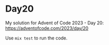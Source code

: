 # Day20

My solution for Advent of Code 2023 - Day 20: https://adventofcode.com/2023/day/20

Use `mix test` to run the code.
